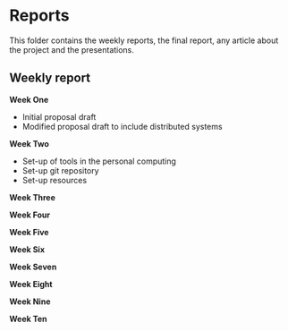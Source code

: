 # Reports
This folder contains the weekly reports, the final report, any article about the project and the presentations.

## Weekly report

**Week One**
  * Initial proposal draft
  * Modified proposal draft to include distributed systems

**Week Two**
  * Set-up of tools in the personal computing
  * Set-up git repository
  * Set-up resources

**Week Three**

**Week Four**

**Week Five**

**Week Six**

**Week Seven**

**Week Eight**

**Week Nine**

**Week Ten**